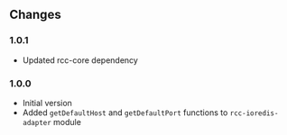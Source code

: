 ## Changes

### 1.0.1
- Updated rcc-core dependency

### 1.0.0
- Initial version
- Added `getDefaultHost` and `getDefaultPort` functions to `rcc-ioredis-adapter` module
